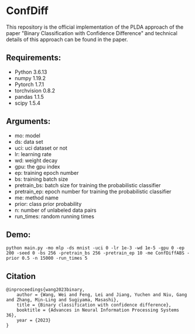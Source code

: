 # ConfDiff

This repository is the official implementation of the PLDA approach of the paper "Binary Classification with Confidence Difference" and technical details of this approach can be found in the paper.


## Requirements:
- Python 3.6.13
- numpy 1.19.2
- Pytorch 1.7.1
- torchvision 0.8.2
- pandas 1.1.5
- scipy 1.5.4


## Arguments:
- mo: model
- ds: data set
- uci: uci dataset or not
- lr: learning rate
- wd: weight decay
- gpu: the gpu index
- ep: training epoch number
- bs: training batch size
- pretrain_bs: batch size for training the probabilistic classifier
- pretrain_ep: epoch number for training the probabilistic classifier
- me: method name
- prior: class prior probability
- n: number of unlabeled data pairs
- run_times: random running times

## Demo:
```
python main.py -mo mlp -ds mnist -uci 0 -lr 1e-3 -wd 1e-5 -gpu 0 -ep 200 -seed 0 -bs 256 -pretrain_bs 256 -pretrain_ep 10 -me ConfDiffABS -prior 0.5 -n 15000 -run_times 5
```

## Citation
```
@inproceedings{wang2023binary,
    author = {Wang, Wei and Feng, Lei and Jiang, Yuchen and Niu, Gang and Zhang, Min-Ling and Sugiyama, Masashi},
    title = {Binary classification with confidence difference},
    booktitle = {Advances in Neural Information Processing Systems 36},
    year = {2023}
}
```